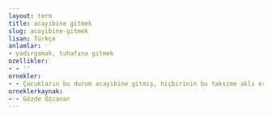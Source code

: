 ```yaml
---
layout: term
title: acayibine gitmek
slug: acayibine-gitmek
lisan: Türkçe
anlamlar:
- yadırgamak, tuhafına gitmek
ozellikler:
- - ''
ornekler:
- - Çocukların bu durum acayibine gitmiş, hiçbirinin bu taksime aklı ermemiş.
orneklerkaynak:
- - Gözde Özcanar
---
```

